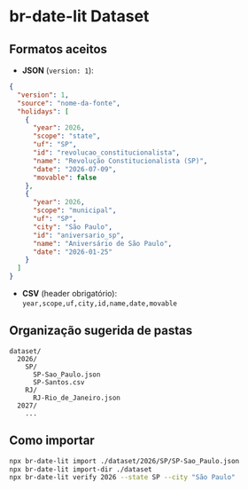 
# br-date-lit Dataset

## Formatos aceitos
- **JSON** (`version: 1`):
```json
{
  "version": 1,
  "source": "nome-da-fonte",
  "holidays": [
    {
      "year": 2026,
      "scope": "state",
      "uf": "SP",
      "id": "revolucao_constitucionalista",
      "name": "Revolução Constitucionalista (SP)",
      "date": "2026-07-09",
      "movable": false
    },
    {
      "year": 2026,
      "scope": "municipal",
      "uf": "SP",
      "city": "São Paulo",
      "id": "aniversario_sp",
      "name": "Aniversário de São Paulo",
      "date": "2026-01-25"
    }
  ]
}
```

- **CSV** (header obrigatório):  
`year,scope,uf,city,id,name,date,movable`

## Organização sugerida de pastas
```
dataset/
  2026/
    SP/
      SP-Sao_Paulo.json
      SP-Santos.csv
    RJ/
      RJ-Rio_de_Janeiro.json
  2027/
    ...
```

## Como importar
```bash
npx br-date-lit import ./dataset/2026/SP/SP-Sao_Paulo.json
npx br-date-lit import-dir ./dataset
npx br-date-lit verify 2026 --state SP --city "São Paulo"
```
